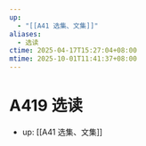 ```yaml
---
up:
  - "[[A41 选集、文集]]"
aliases:
  - 选读
ctime: 2025-04-17T15:27:04+08:00
mtime: 2025-10-01T11:41:37+08:00
---
```


# A419 选读

- up: [[A41 选集、文集]]
